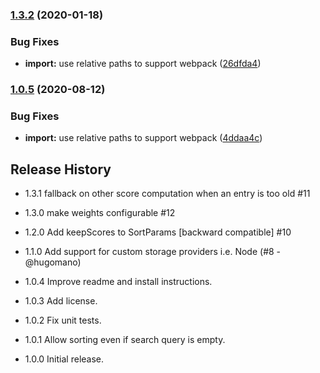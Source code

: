 ### [1.3.2](https://github.com/mixmaxhq/frecency/compare/v1.3.1...v1.3.2) (2020-01-18)


### Bug Fixes

* **import:** use relative paths to support webpack ([26dfda4](https://github.com/mixmaxhq/frecency/commit/26dfda4b83f2a72e9b9843557b73424e841e6432))

### [1.0.5](https://github.com/mixmaxhq/frecency/compare/v1.0.4...v1.0.5) (2020-08-12)


### Bug Fixes

* **import:** use relative paths to support webpack ([4ddaa4c](https://github.com/mixmaxhq/frecency/commit/4ddaa4c65ba1681a68936150e5d00a995331ff95))

## Release History

* 1.3.1 fallback on other score computation when an entry is too old #11

* 1.3.0 make weights configurable #12

* 1.2.0 Add keepScores to SortParams [backward compatible] #10

* 1.1.0 Add support for custom storage providers i.e. Node (#8 - @hugomano)

* 1.0.4 Improve readme and install instructions.

* 1.0.3 Add license.

* 1.0.2 Fix unit tests.

* 1.0.1 Allow sorting even if search query is empty.

* 1.0.0 Initial release.
